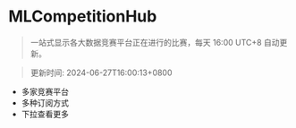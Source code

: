 # MLCompetitionHub

> 一站式显示各大数据竞赛平台正在进行的比赛，每天 16:00 UTC+8 自动更新。
  
> 更新时间: 2024-06-27T16:00:13+0800 

* 多家竞赛平台
* 多种订阅方式
* 下拉查看更多